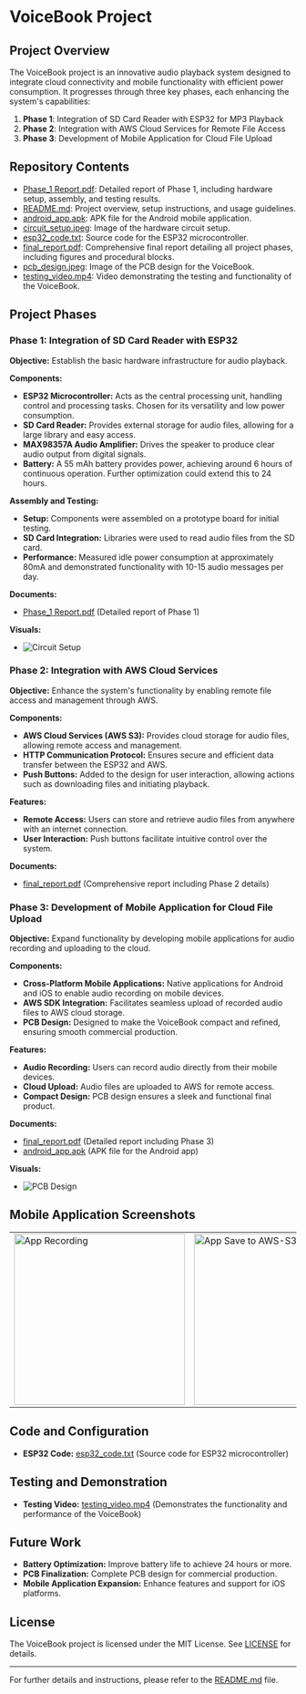 # VoiceBook Project

## Project Overview

The VoiceBook project is an innovative audio playback system designed to integrate cloud connectivity and mobile functionality with efficient power consumption. It progresses through three key phases, each enhancing the system's capabilities:

1. **Phase 1**: Integration of SD Card Reader with ESP32 for MP3 Playback
2. **Phase 2**: Integration with AWS Cloud Services for Remote File Access
3. **Phase 3**: Development of Mobile Application for Cloud File Upload

## Repository Contents

- [Phase_1 Report.pdf](Phase_1%20Report.pdf): Detailed report of Phase 1, including hardware setup, assembly, and testing results.
- [README.md](README.md): Project overview, setup instructions, and usage guidelines.
- [android_app.apk](android_app.apk): APK file for the Android mobile application.
- [circuit_setup.jpeg](circuit_setup.jpeg): Image of the hardware circuit setup.
- [esp32_code.txt](esp32_code.txt): Source code for the ESP32 microcontroller.
- [final_report.pdf](final_report.pdf): Comprehensive final report detailing all project phases, including figures and procedural blocks.
- [pcb_design.jpeg](pcb_design.jpeg): Image of the PCB design for the VoiceBook.
- [testing_video.mp4](testing_video.mp4): Video demonstrating the testing and functionality of the VoiceBook.

## Project Phases

### Phase 1: Integration of SD Card Reader with ESP32

**Objective:** Establish the basic hardware infrastructure for audio playback.

**Components:**
- **ESP32 Microcontroller:** Acts as the central processing unit, handling control and processing tasks. Chosen for its versatility and low power consumption.
- **SD Card Reader:** Provides external storage for audio files, allowing for a large library and easy access.
- **MAX98357A Audio Amplifier:** Drives the speaker to produce clear audio output from digital signals.
- **Battery:** A 55 mAh battery provides power, achieving around 6 hours of continuous operation. Further optimization could extend this to 24 hours.

**Assembly and Testing:**
- **Setup:** Components were assembled on a prototype board for initial testing.
- **SD Card Integration:** Libraries were used to read audio files from the SD card.
- **Performance:** Measured idle power consumption at approximately 80mA and demonstrated functionality with 10-15 audio messages per day.

**Documents:**
- [Phase_1 Report.pdf](Phase_1%20Report.pdf) (Detailed report of Phase 1)

**Visuals:**
- ![Circuit Setup](circuit_setup.jpeg)

### Phase 2: Integration with AWS Cloud Services

**Objective:** Enhance the system's functionality by enabling remote file access and management through AWS.

**Components:**
- **AWS Cloud Services (AWS S3):** Provides cloud storage for audio files, allowing remote access and management.
- **HTTP Communication Protocol:** Ensures secure and efficient data transfer between the ESP32 and AWS.
- **Push Buttons:** Added to the design for user interaction, allowing actions such as downloading files and initiating playback.

**Features:**
- **Remote Access:** Users can store and retrieve audio files from anywhere with an internet connection.
- **User Interaction:** Push buttons facilitate intuitive control over the system.

**Documents:**
- [final_report.pdf](final_report.pdf) (Comprehensive report including Phase 2 details)

### Phase 3: Development of Mobile Application for Cloud File Upload

**Objective:** Expand functionality by developing mobile applications for audio recording and uploading to the cloud.

**Components:**
- **Cross-Platform Mobile Applications:** Native applications for Android and iOS to enable audio recording on mobile devices.
- **AWS SDK Integration:** Facilitates seamless upload of recorded audio files to AWS cloud storage.
- **PCB Design:** Designed to make the VoiceBook compact and refined, ensuring smooth commercial production.

**Features:**
- **Audio Recording:** Users can record audio directly from their mobile devices.
- **Cloud Upload:** Audio files are uploaded to AWS for remote access.
- **Compact Design:** PCB design ensures a sleek and functional final product.

**Documents:**
- [final_report.pdf](final_report.pdf) (Detailed report including Phase 3)
- [android_app.apk](android_app.apk) (APK file for the Android app)

**Visuals:**
- ![PCB Design](pcb_design.jpeg)

## Mobile Application Screenshots

<table>
  <tr>
    <td>
      <img src="android_app1.jpeg" alt="App Recording" width="300"/>
    </td>
    <td>
      <img src="android_app2.jpeg" alt="App Save to AWS-S3" width="300"/>
    </td>
  </tr>
</table>


## Code and Configuration

- **ESP32 Code:** [esp32_code.txt](esp32_code.txt) (Source code for ESP32 microcontroller)

## Testing and Demonstration

- **Testing Video:** [testing_video.mp4](testing_video.mp4) (Demonstrates the functionality and performance of the VoiceBook)

## Future Work

- **Battery Optimization:** Improve battery life to achieve 24 hours or more.
- **PCB Finalization:** Complete PCB design for commercial production.
- **Mobile Application Expansion:** Enhance features and support for iOS platforms.

## License

The VoiceBook project is licensed under the MIT License. See [LICENSE](LICENSE) for details.

---

For further details and instructions, please refer to the [README.md](README.md) file.
